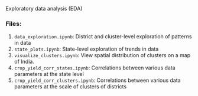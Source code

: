 Exploratory data analysis (EDA)

### Files: <br>

1. `data_exploration.ipynb`: District and cluster-level exploration of patterns in data <br>
2. `state_plots.ipynb`: State-level exploration of trends in data <br>
3. `visualize_clusters.ipynb`: View spatial distribution of clusters on a map of India. <br>
4. `crop_yield_corr_states.ipynb`: Correlations between various data parameters at the state level <br>
5. `crop_yield_corr_clusters.ipynb`: Correlations between various data parameters at the scale of clusters of districts <br>
